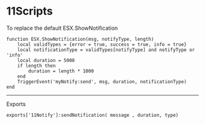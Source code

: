 # 11Scripts


To replace the default ESX.ShowNotification
```
function ESX.ShowNotification(msg, notifyType, length)
    local validTypes = {error = true, success = true, info = true}
    local notificationType = validTypes[notifyType] and notifyType or 'info'
    local duration = 5000
    if length then
        duration = length * 1000
    end
    TriggerEvent('myNotify:send', msg, duration, notificationType)
end
```
---------------------------------------------------------------------------------------------------------

Exports
```
exports['11Notify']:sendNotification( message , duration, type)
```
